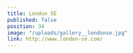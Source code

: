 ```yaml
---
title: London SE
published: false
position: 34
image: "/uploads/gallery__londonse.jpg"
link: http://www.london-se.com/
---
```


